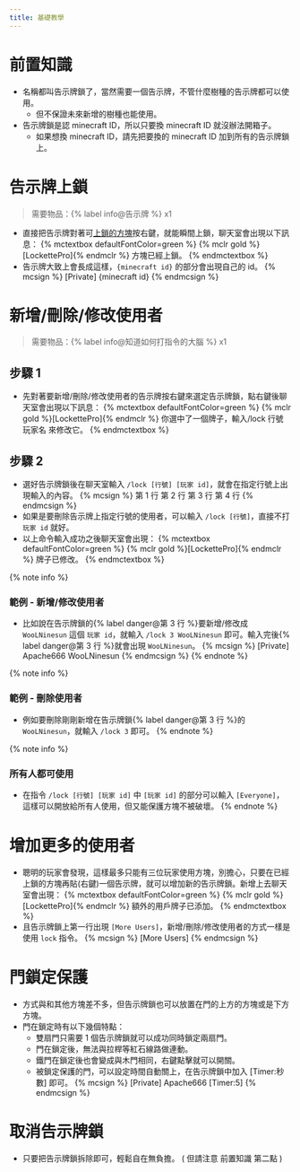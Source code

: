 ```yaml
---
title: 基礎教學
---
```


# 前置知識

* 名稱都叫告示牌鎖了，當然需要一個告示牌，不管什麼樹種的告示牌都可以使用。
  * 但不保證未來新增的樹種也能使用。
* 告示牌鎖是認 minecraft ID，所以只要換 minecraft ID 就沒辦法開箱子。
  * 如果想換 minecraft ID，請先把要換的 minecraft ID 加到所有的告示牌鎖上。

# 告示牌上鎖

> 需要物品：{% label info@告示牌 %} x1

* 直接把告示牌對著可[上鎖的方塊](/lockettepro/infos.html#能夠上鎖的方塊)按右鍵，就能瞬間上鎖，聊天室會出現以下訊息：
  {% mctextbox defaultFontColor=green %}
    {% mclr gold %}[LockettePro]{% endmclr %} 方塊已經上鎖。
  {% endmctextbox %}
* 告示牌大致上會長成這樣，`{minecraft id}` 的部分會出現自己的 id。
  {% mcsign %}
    [Private]
    {minecraft id}
  {% endmcsign %}

# 新增/刪除/修改使用者

> 需要物品：{% label info@知道如何打指令的大腦 %} x1

## 步驟 1

* 先對著要新增/刪除/修改使用者的告示牌按右鍵來選定告示牌鎖，點右鍵後聊天室會出現以下訊息：
  {% mctextbox defaultFontColor=green %}
    {% mclr gold %}[LockettePro]{% endmclr %} 你選中了一個牌子，輸入/lock 行號 玩家名 來修改它。
  {% endmctextbox %}

## 步驟 2

* 選好告示牌鎖後在聊天室輸入 `/lock [行號] [玩家 id]`，就會在指定行號上出現輸入的內容。
  {% mcsign %}
    第 1 行
    第 2 行
    第 3 行
    第 4 行
  {% endmcsign %}
* 如果是要刪除告示牌上指定行號的使用者，可以輸入 `/lock [行號]`，直接不打 `玩家 id` 就好。
* 以上命令輸入成功之後聊天室會出現：
  {% mctextbox defaultFontColor=green %}
    {% mclr gold %}[LockettePro]{% endmclr %} 牌子已修改。
  {% endmctextbox %}

{% note info %}
### 範例 - 新增/修改使用者

* 比如說在告示牌鎖的{% label danger@第 3 行 %}要新增/修改成 `WooLNinesun` 這個 `玩家 id`，就輸入 `/lock 3 WooLNinesun` 即可。輸入完後{% label danger@第 3 行 %}就會出現 `WooLNinesun`。
  {% mcsign %}
    [Private]
    Apache666
    WooLNinesun
  {% endmcsign %}
{% endnote %}

{% note info %}
### 範例 - 刪除使用者

* 例如要刪除剛剛新增在告示牌鎖{% label danger@第 3 行 %}的 `WooLNinesun`，就輸入 `/lock 3` 即可。
{% endnote %}

{% note info %}
### 所有人都可使用

* 在指令 `/lock [行號] [玩家 id]` 中 `[玩家 id]` 的部分可以輸入 `[Everyone]`，這樣可以開放給所有人使用，但又能保護方塊不被破壞。
{% endnote %}

# 增加更多的使用者

* 聰明的玩家會發現，這樣最多只能有三位玩家使用方塊，別擔心，只要在已經上鎖的方塊再貼(右鍵)一個告示牌，就可以增加新的告示牌鎖。新增上去聊天室會出現：
  {% mctextbox defaultFontColor=green %}
    {% mclr gold %}[LockettePro]{% endmclr %} 額外的用戶牌子已添加。
  {% endmctextbox %}
* 且告示牌鎖上第一行出現 `[More Users]`，新增/刪除/修改使用者的方式一樣是使用 `lock` 指令。
  {% mcsign %}
    [More Users]
  {% endmcsign %}

# 門鎖定保護

* 方式與和其他方塊差不多，但告示牌鎖也可以放置在門的上方的方塊或是下方方塊。
* 門在鎖定時有以下幾個特點：
  * 雙扇門只需要 1 個告示牌鎖就可以成功同時鎖定兩扇門。
  * 門在鎖定後，無法與拉桿等紅石線路做連動。
  * 鐵門在鎖定後也會變成與木門相同，右鍵點擊就可以開關。
  * 被鎖定保護的門，可以設定時間自動關上，在告示牌鎖中加入 [Timer:秒數] 即可。
    {% mcsign %}
      [Private]
      Apache666
      [Timer:5]
    {% endmcsign %}

# 取消告示牌鎖

* 只要把告示牌鎖拆除即可，輕鬆自在無負擔。 ( 但請注意 前置知識 第二點 )
